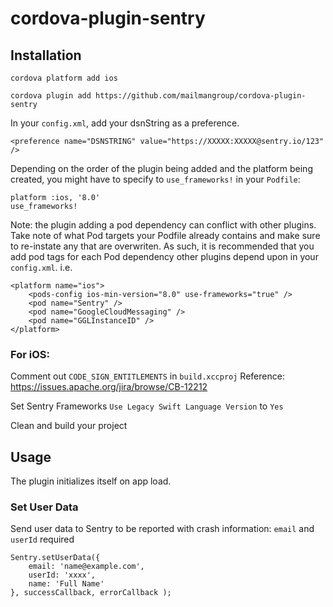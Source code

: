 # cordova-plugin-sentry

## Installation

`cordova platform add ios`

`cordova plugin add https://github.com/mailmangroup/cordova-plugin-sentry`

In your `config.xml`, add your dsnString as a preference.

```
<preference name="DSNSTRING" value="https://XXXXX:XXXXX@sentry.io/123" />
```

Depending on the order of the plugin being added and the platform being created, you might have to specify to `use_frameworks!` in your `Podfile`:

```
platform :ios, '8.0'
use_frameworks!
```

Note: the plugin adding a pod dependency can conflict with other plugins. Take note of what Pod targets your Podfile already contains and make sure to re-instate any that are overwriten. As such, it is recommended that you add pod tags for each Pod dependency other plugins depend upon in your `config.xml`. i.e.

```
<platform name="ios">
	<pods-config ios-min-version="8.0" use-frameworks="true" />
	<pod name="Sentry" />
	<pod name="GoogleCloudMessaging" />
	<pod name="GGLInstanceID" />
</platform>
```

### For iOS:

Comment out `CODE_SIGN_ENTITLEMENTS` in `build.xccproj`
Reference: https://issues.apache.org/jira/browse/CB-12212

Set Sentry Frameworks `Use Legacy Swift Language Version` to `Yes`

Clean and build your project

## Usage

The plugin initializes itself on app load.

### Set User Data

Send user data to Sentry to be reported with crash information:
`email` and `userId` required

```
Sentry.setUserData({
	email: 'name@example.com',
	userId: 'xxxx',
	name: 'Full Name'
}, successCallback, errorCallback );
```